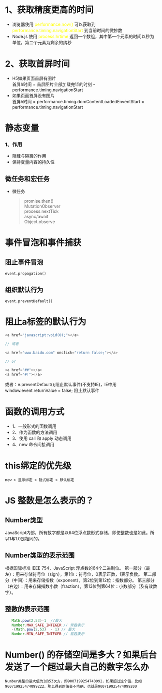 
# 1、获取精度更高的时间
<ul>
    <li>浏览器使用 <font color="yellow">performance.now()</font> 可以获取到 <font color="yellow">performance.timing.navigationStart</font> 到当前时间的微妙数</li>
    <li>Node.js 使用 <font color="yellow">process.hrtime</font> 返回一个数组，其中第一个元素的时间以秒为单位，第二个元素为剩余的纳秒</li>
</ul>

# 2、获取首屏时间

 <ul>
    <li>H5如果页面首屏有图片</li>
    首屏h时间 = 首屏图片全部加载完毕的时刻 - performance.timing.navigationStart
    <li>如果页面首屏没有图片</li>
    首屏h时间 = performance.timing.domContentLoadedEnventStart = performance.timing.navigationStart
</ul>

# 静态变量
###  1、作用
- 隐藏与隔离的作用
- 保持变量内容的持久性

## 微任务和宏任务
- 微任务
  > promise.then()  
  > MutationObserver  
  > process.nextTick  
  > async/await   
  > Object.observe

# 事件冒泡和事件捕获
## 阻止事件冒泡
    event.propagation()
## 组织默认行为
    event.preventDefault()

# 阻止a标签的默认行为
```javascript
<a href="javascript:void(0);"></a>

// 或者

<a href="www.baidu.com" onclick="return false;"></a>

// or

<a href="##"></a>
<a href="#!"></a>
```
 或者：e.preventDefault();阻止默认事件(不支持IE)，IE中用window.event.returnValue = false; 阻止默认事件


 # 函数的调用方式
 - 1、一般形式的函数调用
 - 2、作为函数的方法调用
 - 3、使用 call 和 apply 动态调用
 - 4、new 命令间接调用

 # this绑定的优先级
    new > 显示绑定 > 隐式绑定 > 默认绑定

# JS 整数是怎么表示的？ 
## Number类型
JavaScript内部，所有数字都是以64位浮点数形式存储，即使整数也是如此。所以1与1.0是相同的。

## Number类型的表示范围
根据国际标准 IEEE 754，JavaScript 浮点数的64个二进制位。
第一部分（最左）：用来存储符号位（sign），第1位：符号位，0表示正数，1表示负数。
第二部分（中间）：用来存储指数（exponent），第2位到第12位：指数部分。
第三部分（右边）：用来存储指数小数（fraction），第13位到第64位：小数部分（及有效数字）。

## 整数的表示范围
```javascript
   Math.pow(2,53)-1  //最大
   Number.MAX_SAFE_INTEGER // 常数表示
   -(Math.pow(2,53)  - 1) // 最大
   Number.MIN_SAFE_INTEGER // 常数表示
```

# Number() 的存储空间是多大？如果后台发送了一个超过最大自己的数字怎么办
    Number类型的最大值为2的53次方，即9007199254740992，如果超过这个值，比如900719925474099222，那么得到的值会不精确，也就是900719925474099200

